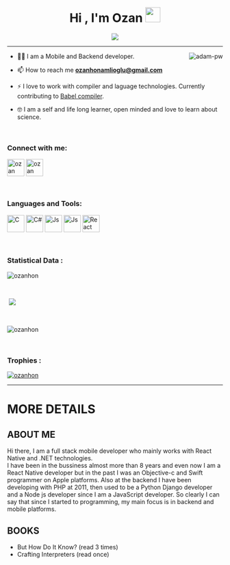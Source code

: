 <h1 align="center">Hi , I'm Ozan <img src="https://media.giphy.com/media/hvRJCLFzcasrR4ia7z/giphy.gif" width="35"></h1>
<p align="center">
  <img src="https://readme-typing-svg.herokuapp.com?color=%2336BCF7&size=30&lines=Full+Stack+Mobile+Developer;JavaScript+%7C+TypeScript+%7C+C%23;Open+source+contributor+and+always+learning">
</p>

<hr/>

<p><img align="right" src="https://github.com/Adam-pw/Adam-pw/blob/main/animation_500_kxa883sd.gif" alt="adam-pw" /></p>


- 👨‍💻 I am a Mobile and Backend developer.

- 📫 How to reach me **ozanhonamlioglu@gmail.com**

- ⚡ I love to work with compiler and laguage technologies. Currently contributing to [Babel compiler](https://github.com/babel/babel).

- 🤓 I am a self and life long learner, open minded and love to learn about science. 

<br>

<h3 align="left">Connect with me:</h3>
<p align="left">
  <a href="https://www.linkedin.com/in/ozanhonamlioglu" target="blank"><img align="center"
      src="https://www.vectorlogo.zone/logos/linkedin/linkedin-icon.svg"
      alt="ozan" height="40" width="40" /></a>
  <a href="https://twitter.com/the_last_dev" target="blank"><img align="center"
      src="https://www.vectorlogo.zone/logos/twitter/twitter-tile.svg"
      alt="ozan" height="40" width="40" /></a>
</p>

<br>

<h3 align="left">Languages and Tools:</h3>
<p align="left"> 
    <img
      src="https://raw.githubusercontent.com/jmnote/z-icons/master/svg/c.svg"
      alt="C" width="40" height="40" />
    <img
      src="https://raw.githubusercontent.com/jmnote/z-icons/master/svg/csharp.svg"
      alt="C#" width="40" height="40" />
    <img
      src="https://raw.githubusercontent.com/jmnote/z-icons/master/svg/javascript.svg"
      alt="Js" width="40" height="40" />
    <img
      src="https://www.vectorlogo.zone/logos/typescriptlang/typescriptlang-icon.svg"
      alt="Js" width="40" height="40" />
    <img
      src="https://www.vectorlogo.zone/logos/reactjs/reactjs-icon.svg"
      alt="React" width="40" height="40" />
</p>

<br>

<h3>Statistical Data :</h3>
<p><img align="center"
    src="https://github-readme-stats.vercel.app/api/top-langs/?username=ozanhonamlioglu&layout=compact"
    alt="ozanhon" /></p>

<br>

<p>&nbsp;<img src="https://github-readme-stats.vercel.app/api?username=ozanhonamlioglu&show_icons=true"/></p>

<br>

<p><img align="center" src="https://github-readme-streak-stats.herokuapp.com/?user=ozanhonamlioglu" alt="ozanhon" /></p>

<br>
<h3>Trophies :</h3>
<p align="left"> <a href="https://github.com/ryo-ma/github-profile-trophy"><img
      src="https://github-profile-trophy.vercel.app/?username=ozanhonamlioglu" alt="ozanhon" /></a> </p>


---

# MORE DETAILS 

## ABOUT ME
Hi there, I am a full stack mobile developer who mainly works with React Native and .NET technologies.   
I have been in the bussiness almost more than 8 years and even now I am a React Native developer but in the past I was an Objective-c and Swift programmer on Apple platforms. Also at the backend I have been developing with PHP at 2011, then used to be a Python Django developer and a Node js developer since I am a JavaScript developer. So clearly I can say that since I started to programming, my main focus is in backend and mobile platforms.

## BOOKS
- But How Do It Know? (read 3 times)
- Crafting Interpreters (read once)
